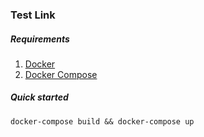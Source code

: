 ### Test Link

##### Requirements

1) [Docker](https://www.docker.com/)
2) [Docker Compose](https://docs.docker.com/compose/)

##### Quick started

```console 
docker-compose build && docker-compose up
```
